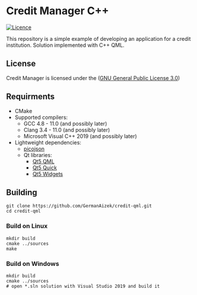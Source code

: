 
# Сredit Manager C++

[![Licence](https://img.shields.io/badge/license-GPL-blue.svg?style=flat)](LICENSE)

This repository is a simple example of developing an application for a credit institution.
Solution implemented with C++ QML.

## License

Сredit Manager is licensed under the ([GNU General Public License 3.0](https://www.gnu.org/licenses/gpl-3.0.html))

## Requirments

- CMake
- Supported compilers:
    - GCC 4.8 - 11.0 (and possibly later)
    - Clang 3.4 - 11.0 (and possibly later)
    - Microsoft Visual C++ 2019 (and possibly later)
- Lightweight dependencies:
    - [picojson](https://github.com/kazuho/picojson)
    - Qt libraries:
        - [Qt5 QML](https://doc.qt.io/qt-5/qtqml-index.html)
        - [Qt5 Quick](https://doc.qt.io/qt-5/qtquick-index.html)
        - [Qt5 Widgets](https://doc.qt.io/qt-5/qtwidgets-index.html)

## Building

```
git clone https://github.com/GermanAizek/credit-qml.git
cd credit-qml
```

### Build on Linux

```
mkdir build
cmake ../sources
make
```

### Build on Windows

```
mkdir build
cmake ../sources
# open *.sln solution with Visual Studio 2019 and build it
```
